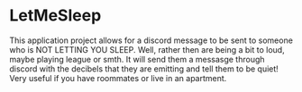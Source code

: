 # LetMeSleep
This application project allows for a discord message to be sent to someone who is NOT LETTING YOU SLEEP. Well, rather then are being a bit to loud, maybe playing league or smth. It will send them a messasge through discord with the decibels that they are emitting and tell them to be quiet! Very useful if you have roommates or live in an apartment.
